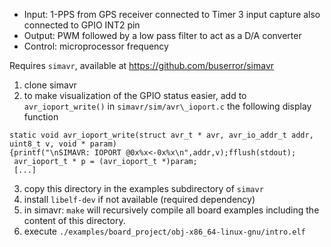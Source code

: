 * Input:   1-PPS from GPS receiver connected to Timer 3 input capture
         also connected to GPIO INT2 pin
* Output:  PWM followed by a low pass filter to act as a D/A converter
* Control: microprocessor frequency

Requires ``simavr``, available at https://github.com/buserror/simavr
1. clone simavr
2. to make visualization of the GPIO status easier, add to ``avr_ioport_write()`` in 
``simavr/sim/avr\_ioport.c`` the following display function

```
static void avr_ioport_write(struct avr_t * avr, avr_io_addr_t addr, uint8_t v, void * param)
{printf("\nSIMAVR: IOPORT @0x%x<-0x%x\n",addr,v);fflush(stdout);
 avr_ioport_t * p = (avr_ioport_t *)param;
 [...]
```

3. copy this directory in the examples subdirectory of ``simavr``
4. install ``libelf-dev`` if not available (required dependency)
5. in simavr: ``make``
will recursively compile all board examples including the content of this directory.
6. execute ``./examples/board_project/obj-x86_64-linux-gnu/intro.elf``

